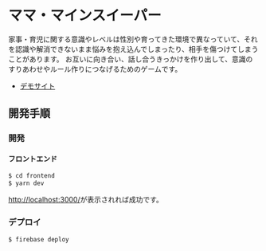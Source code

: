 # ママ・マインスイーパー

家事・育児に関する意識やレベルは性別や育ってきた環境で異なっていて、それを認識や解消できないまま悩みを抱え込んでしまったり、相手を傷つけてしまうことがあります。
お互いに向き合い、話し合うきっかけを作り出して、意識のすりあわせやルール作りにつなげるためのゲームです。

- [デモサイト](https://mama-ms.web.app/)

## 開発手順

### 開発

#### フロントエンド

```bash
$ cd frontend
$ yarn dev
```

[http://localhost:3000/](http://localhost:3000/)が表示されれば成功です。

### デプロイ

```bash
$ firebase deploy
```
